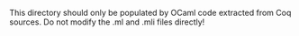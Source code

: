 
This directory should only be populated by OCaml code extracted 
from Coq sources.  Do not modify the .ml and .mli files directly!

